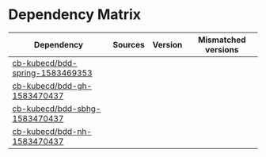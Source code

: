 # Dependency Matrix

Dependency | Sources | Version | Mismatched versions
---------- | ------- | ------- | -------------------
[cb-kubecd/bdd-spring-1583469353](https://github.com/cb-kubecd/bdd-spring-1583469353.git) |  | []() | 
[cb-kubecd/bdd-gh-1583470437](https://github.com/cb-kubecd/bdd-gh-1583470437.git) |  | []() | 
[cb-kubecd/bdd-sbhg-1583470437](https://github.com/cb-kubecd/bdd-sbhg-1583470437.git) |  | []() | 
[cb-kubecd/bdd-nh-1583470437](https://github.com/cb-kubecd/bdd-nh-1583470437.git) |  | []() | 
